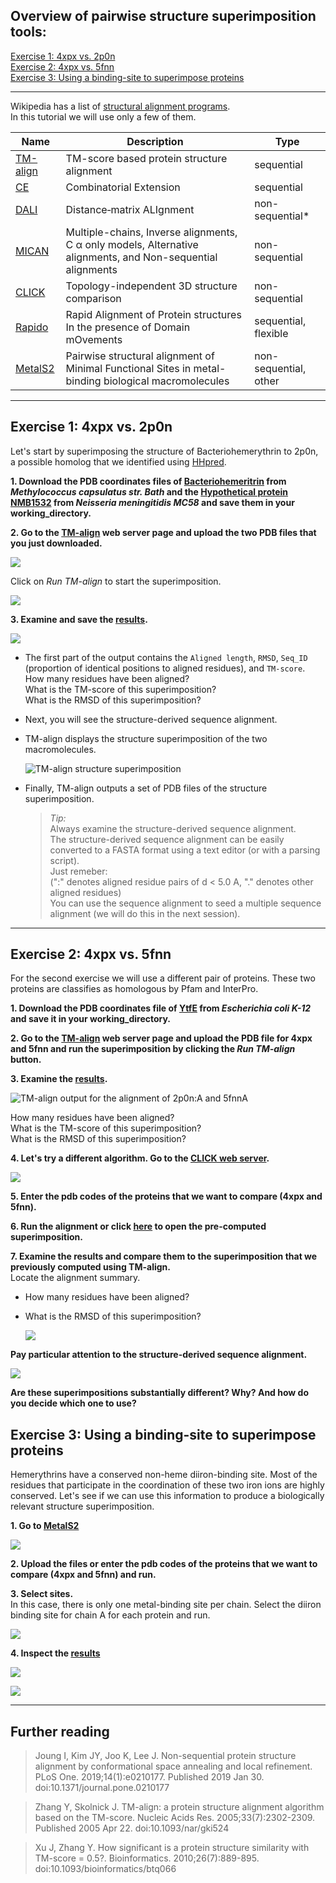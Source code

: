 ## Overview of pairwise structure superimposition tools:

[Exercise 1: 4xpx vs. 2p0n](https://github.com/Claualvarez/ECCB2020/blob/master/Superimposition.md#exercise-1-4xpx-vs-2p0n) \
[Exercise 2: 4xpx vs. 5fnn](https://github.com/Claualvarez/ECCB2020/blob/master/Superimposition.md#exercise-2-4xpx-vs-5fnn) \
[Exercise 3: Using a binding-site to superimpose proteins](https://github.com/Claualvarez/ECCB2020/blob/master/Superimposition.md#exercise-3-bonus-using-a-binding-site-to-superimpose-proteins)
_____

Wikipedia has a list of [structural alignment programs](https://en.wikipedia.org/wiki/Structural_alignment_software). \
In this tutorial we will use only a few of them.

| Name          | Description   | Type  |
| ------------- |---------------| ------|
| [TM-align](https://zhanglab.ccmb.med.umich.edu/TM-align/) | TM-score based protein structure alignment | sequential |
| [CE](http://www.rcsb.org/pdb/workbench/workbench.do)      | Combinatorial Extension | sequential |
| [DALI](http://ekhidna2.biocenter.helsinki.fi/dali/) | Distance‐matrix ALIgnment | non-sequential* |
| [MICAN](http://www.tbp.cse.nagoya-u.ac.jp/MICAN/index.html)   | Multiple-chains, Inverse alignments, C α only models, Alternative alignments, and Non-sequential alignments | non-sequential |
| [CLICK](http://cospi.iiserpune.ac.in/click/) | Topology-independent 3D structure comparison | non-sequential |
| [Rapido](http://rapido.embl-hamburg.de/) | Rapid Alignment of Protein structures In the presence of Domain mOvements | sequential, flexible |
| [MetalS2](http://metalweb.cerm.unifi.it/tools/metals2/)| Pairwise structural alignment of Minimal Functional Sites in metal-binding biological macromolecules | non-sequential, other |


_______
## Exercise 1: 4xpx vs. 2p0n
Let's start by superimposing the structure of Bacteriohemerythrin to 2p0n, a possible homolog that we identified using [HHpred](https://github.com/Claualvarez/ECCB2020/blob/master/Searching.md).

**1. Download the PDB coordinates files of [Bacteriohemeritrin](https://www.ebi.ac.uk/pdbe/entry/pdb/4xpx/) from _Methylococcus capsulatus str. Bath_ and the [Hypothetical protein NMB1532](https://www.ebi.ac.uk/pdbe/entry/pdb/2p0n) from _Neisseria meningitidis MC58_ and save them in your working_directory.** 

**2. Go to the [TM-align](https://zhanglab.ccmb.med.umich.edu/TM-align/) web server page and upload the two PDB files that you just downloaded.**

  ![](https://github.com/Claualvarez/ECCB2020/blob/master/Figures/TM-align.png)
  
  Click on *Run TM-align* to start the superimposition.
  
  ![](https://github.com/Claualvarez/ECCB2020/blob/master/Figures/TM-align_run.png)
  
**3. Examine and save the [results](https://zhanglab.ccmb.med.umich.edu/TM-align/tmp/103021.html).** 
  
  ![](https://github.com/Claualvarez/ECCB2020/blob/master/Figures/TMalign_output.png)
    
  - The first part of the output contains the `Aligned length`, `RMSD`, `Seq_ID` (proportion of identical positions to aligned residues), and `TM-score`.\
    How many residues have been aligned? \
    What is the TM-score of this superimposition? \
    What is the RMSD of this superimposition?
    
  - Next, you will see the structure-derived sequence alignment.
     
  - TM-align displays the structure superimposition of the two macromolecules. 

    ![TM-align structure superimposition](https://github.com/Claualvarez/ECCB2020/blob/master/Figures/TMalign_output-visualization.png)
  
  - Finally, TM-align outputs a set of PDB files of the structure superimposition. 
  
     > *Tip:* \
     > Always examine the structure-derived sequence alignment. \
     > The structure-derived sequence alignment can be easily converted to a FASTA format using a text editor (or with a parsing script). \
     > Just remeber: \
     >   (":" denotes aligned residue pairs of d < 5.0 A, "." denotes other aligned residues) \
     > You can use the sequence alignment to seed a multiple sequence alignment (we will do this in the next session).

_______
## Exercise 2: 4xpx vs. 5fnn 
For the second exercise we will use a different pair of proteins. These two proteins are classifies as homologous by Pfam and InterPro.

**1. Download the PDB coordinates file of [YtfE](https://www.ebi.ac.uk/pdbe/entry/pdb/5fnn) from _Escherichia coli K-12_ and save it in your working_directory.**

**2. Go to the [TM-align](https://zhanglab.ccmb.med.umich.edu/TM-align/) web server page and upload the PDB file for 4xpx and 5fnn and run the superimposition by clicking the *Run TM-align* button.** 

**3. Examine the [results](https://zhanglab.ccmb.med.umich.edu/TM-align/tmp/115059.html).**

  ![TM-align output for the alignment of 2p0n:A and 5fnnA](https://github.com/Claualvarez/ECCB2020/blob/master/Figures/TMalign_2p0n-5fnn_output.png)

  How many residues have been aligned? \
  What is the TM-score of this superimposition? \
  What is the RMSD of this superimposition?
    
**4. Let's try a different algorithm. Go to the [CLICK web server](http://cospi.iiserpune.ac.in/click/).** 

  ![](https://github.com/Claualvarez/ECCB2020/blob/master/Figures/CLICK_homepage.png)

**5. Enter the pdb codes of the proteins that we want to compare (4xpx and 5fnn).**

**6. Run the alignment or click [here](http://cospi.iiserpune.ac.in/click/output/01092020233149/01092020233149.html) to open the pre-computed superimposition.**

**7. Examine the results and compare them to the superimposition that we previously computed using TM-align.** \
Locate the alignment summary.
- How many residues have been aligned?
- What is the RMSD of this superimposition?


  ![](https://github.com/Claualvarez/ECCB2020/blob/master/Figures/CLICK_summary.png)
  
**Pay particular attention to the structure-derived sequence alignment.**

  ![](https://github.com/Claualvarez/ECCB2020/blob/master/Figures/CLICK_seq_aln.png)
    
**Are these superimpositions substantially different? Why? And how do you decide which one to use?**

## Exercise 3: Using a binding-site to superimpose proteins

Hemerythrins have a conserved non-heme diiron-binding site. Most of the residues that participate in the coordination of these two iron ions are highly conserved. Let's see if we can use this information to produce a biologically relevant structure superimposition.

**1. Go to [MetalS2](http://metalweb.cerm.unifi.it/tools/metals2/)**

  ![](https://github.com/Claualvarez/ECCB2020/blob/master/Figures/MetalS2_homepage.png)

**2. Upload the files or enter the pdb codes of the proteins that we want to compare (4xpx and 5fnn) and run.**

**3. Select sites.** \
  In this case, there is only one metal-binding site per chain. Select the diiron binding site for chain A for each protein and run.
  
  ![](https://github.com/Claualvarez/ECCB2020/blob/master/Figures/MetalS2_select_sites.png)
  
**4. Inspect the [results](http://metalweb.cerm.unifi.it/tools/metals2_results/1598987841.32/)**

  ![](https://github.com/Claualvarez/ECCB2020/blob/master/Figures/MetalS2_scores.png)
  
  ![](https://github.com/Claualvarez/ECCB2020/blob/master/Figures/MetalsS2_seq_aln.png)
  
_______
## Further reading

> Joung I, Kim JY, Joo K, Lee J. Non-sequential protein structure alignment by conformational space annealing and local refinement. PLoS One. 2019;14(1):e0210177. Published 2019 Jan 30. doi:10.1371/journal.pone.0210177

> Zhang Y, Skolnick J. TM-align: a protein structure alignment algorithm based on the TM-score. Nucleic Acids Res. 2005;33(7):2302-2309. Published 2005 Apr 22. doi:10.1093/nar/gki524

> Xu J, Zhang Y. How significant is a protein structure similarity with TM-score = 0.5?. Bioinformatics. 2010;26(7):889-895. doi:10.1093/bioinformatics/btq066
